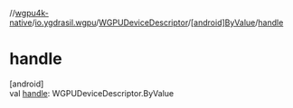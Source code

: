 //[wgpu4k-native](../../../../index.md)/[io.ygdrasil.wgpu](../../index.md)/[WGPUDeviceDescriptor](../index.md)/[[android]ByValue](index.md)/[handle](handle.md)

# handle

[android]\
val [handle](handle.md): WGPUDeviceDescriptor.ByValue